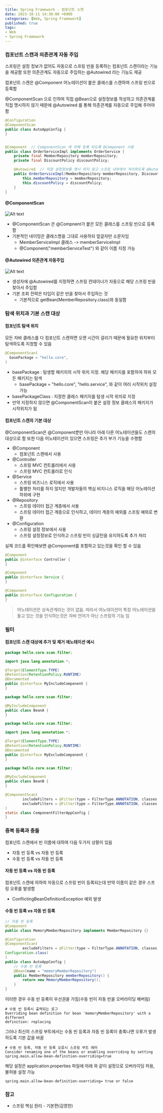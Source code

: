```yaml
---
title: Spring Framework - 컴포넌트 스캔
date: 2023-10-11 14:30:00 +0900
categories: [Web, Spring Framework]
published: true
tags:
- Web
- Spring Framework
---
```


### 컴포넌트 스캔과 의존관계 자동 주입
스프링은 설정 정보가 없어도 자동으로 스프링 빈을 등록하는 컴포넌트 스캔이라는 기능을 제공함
또한 의존관계도 자동으로 주입하는 @Autowired 라는 기능도 제공

컴포넌트 스캔은 @Component 어노테이션이 붙은 클래스를 스캔하여 스프링 빈으로 등록함 

@ComponentScan 으로 인하여 직접 @Bean으로 설정정보를 작성하고 의존관계를 직접 명시하지 않기 때문에 @Autowired 를 통해 의존관계를 자동으로 주입해 주어야 함 

```java
@Configuration
@ComponentScan
public class AutoAppConfig {    
}


@Component  // ComponentScan 에 의해 등록 되도록 @Component 사용
public class OrderServiceImpl implements OrderService {
    private final MemberRepository memberRepository;
    private final DiscountPolicy discountPolicy;

    @Autowired  // 직접 설정정보를 명시 하지 않고 스프링 내부에서 처리하도록 @Autowired 사용
    public OrderServiceImpl(MemberRepository memberRepository, DiscountPolicy discountPolicy) {
        this.memberRepository = memberRepository;
        this.discountPolicy = discountPolicy;
    }
}
```

#### @ComponentScan
![Alt text](/assets/posts/img/spring/spring_06_01.png)
 - @ComponentScan 은 @Compnent가 붙은 모든 클래스를 스프링 빈으로 등록함
 - 기본적인 네이밍은 클래스명을 그대로 사용하되 앞글자만 소문자임
   - MemberServiceImpl 클래스 -> memberServiceImpl
   - @Component("memberServiceTest") 와 같이 이름 지정 가능

#### @Autowired 의존관계 자동주입
![Alt text](/assets/posts/img/spring/spring_06_03.png)
 - 생성자에 @Autowired를 지정하면 스프링 컨테이너가 자동으로 해당 스프링 빈을 찾아서 주입함
 - 기본 조회 전략은 타입이 같은 빈을 찾아서 주입하는 것
   - 기본적으로 getBean(MemberRepository.class)와 동일함

### 탐색 위치과 기본 스캔 대상

#### 컴포넌트 탐색 위치
모든 자바 클래스를 다 컴포넌트 스캔하면 오랜 시간이 걸리기 때문에 필요한 위치부터 탐색하도록 지정할 수 있음

```java
@ComponentScan(
  basePackage = "hello.core",
)
```
 - basePackage : 탐생할 패키지의 시작 위치 지정. 해당 패키지를 포함하여 하위 모든 패키지는 탐색
   -   basePackage = "hello.core", "hello.service", 와 같이 여러 시작위치 설정 가능
 - basePackageClass : 지정한 클래스 패키지를 탐생 시작 위치로 지정
 - 만약 지정하지 않으면 @ComponentScan이 붙은 설정 정보 클래스의 패키지가 시작위치가 됨

#### 컴포넌트 스캔의 기본 대상
@ComponentScan은 @Component뿐만 아니라 아래 다른 어노테이션들도 스캔의 대상으로 함
또한 다음 어노테이션이 있으면 스프링은 추가 부가 기능을 수행함
 - @Component
   - 컴포넌트 스캔에서 사용
 - @Controller
   - 스프링 MVC 컨트롤러에서 사용
   - 스프링 MVC 컨트롤러로 인식
 - @Service
   - 스프링 비즈니스 로직에서 사용
   - 틀별한 처리를 하지 않지만 개발자들의 핵심 비지니스 로직을 해당 어노테이션 하위에 구현
 - @Repository
   - 스프링 데이터 접근 계층에서 사용
   - 스프링 데이터 접근 계층으로 인식하고, 데이터 계층의 예외를 스프링 예외로 변환
 - @Configuration
   - 스프링 설정 정보에서 사용
   - 스프링 설정정보로 인식하고 스프링 빈이 싱글턴을 유지하도록 추가 처리

실제 코드를 확인해보면 @Component를 포함하고 있는것을 확인 할 수 있음
```java
@Component
public @interface Controller {
}

@Component
public @interface Service {
}

@Component
public @interface Configuration {
}
```

> 어노테이션은 상속관계라는 것이 없음. 따라서 어노테이션이 특정 어노테이션을 들고 있는 것을 인식하는것은 자바 언어가 아닌 스프링의 기능 임

### 필터
#### 컴포넌트 스캔 대상에 추가 및 제거 애노테이션 예시
```java
package hello.core.scan.filter;

import java.lang.annotation.*;

@Target(ElementType.TYPE)
@Retention(RetentionPolicy.RUNTIME)
@Documented
public @interface MyIncludeComponent {
}
```
```java
package hello.core.scan.filter;

@MyIncludeComponent
public class BeanA {
}
```
```java
package hello.core.scan.filter;

import java.lang.annotation.*;

@Target(ElementType.TYPE)
@Retention(RetentionPolicy.RUNTIME)
@Documented
public @interface MyExcludeComponent {
}
```
```java
package hello.core.scan.filter;

@MyExcludeComponent
public class BeanB {
}
```

```java
@ComponentScan(
        includeFilters = @Filter(type = FilterType.ANNOTATION, classes = MyIncludeComponent.class),
        excludeFilters = @Filter(type = FilterType.ANNOTATION, classes = MyExcludeComponent.class)
)
static class ComponentFilterAppConfig {
}
```

### 중복 등록과 충돌
컴포넌트 스캔에서 빈 이름에 대하여 다음 두가지 상황이 있음
 - 자동 빈 등록 vs 자동 빈 등록
 - 수동 빈 등록 vs 자동 빈 등록

#### 자동 빈 등록 vs 자동 빈 등록
컴포넌트 스캔에 의하여 자동으로 스프링 빈이 등록되는데 만약 이름이 같은 경우 스프링 오류를 발생함
 - ConflictingBeanDefinitionException 예외 발생

#### 수동 빈 등록 vs 자동 빈 등록
```java
// 자동 빈 등록
@Component
public class MemoryMemberRepository implements MemberRepository {}
```

```java
@Configuration
@ComponentScan(
        excludeFilters = @Filter(type = FilterType.ANNOTATION, classes = 
Configuration.class)
)
public class AutoAppConfig {
    // 수동 빈 등록
    @Bean(name = "memoryMemberRepository")
    public MemberRepository memberRepository() {
        return new MemoryMemberRepository();
    }
}
```

이러한 경우 수동 빈 등록이 우선권을 가짐(수동 빈이 자동 빈을 오버라이딩 해버림)

```
# 수동 빈 등록시 출력되는 로그
Overriding bean definition for bean 'memoryMemberRepository' with a different 
definition: replacing
```

그러나 최신의 스프링 부트에서는 수동 빈 등록과 자동 빈 등록이 충록나면 오류가 발생하도록 기본 값을 바꿈
```
# 수동 빈 등록, 자동 빈 등록 오류시 스프링 부트 에러
Consider renaming one of the beans or enabling overriding by setting 
spring.main.allow-bean-definition-overriding=true
```

해당 설정은 application.properties 파일에 아래 와 같이 설정으로 오버라이딩 허용, 불허용 설정 가능
```
spring.main.allow-bean-definition-overriding= true or false
```

### 참고
 - 스프링 핵심 원리 - 기본편(김영한)
  
